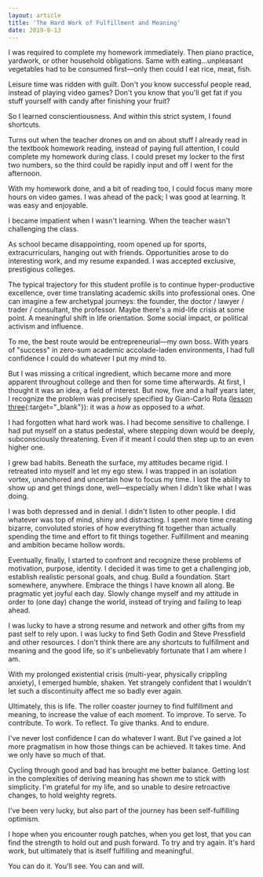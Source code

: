 ```yaml
---
layout: article
title: 'The Hard Work of Fulfillment and Meaning'
date: 2019-8-13
---
```


I was required to complete my homework immediately. Then piano practice, yardwork, or other household obligations. Same with eating...unpleasant vegetables had to be consumed first&mdash;only then could I eat rice, meat, fish.

Leisure time was ridden with guilt. Don't you know successful people read, instead of playing video games? Don't you know that you'll get fat if you stuff yourself with candy after finishing your fruit?

So I learned conscientiousness. And within this strict system, I found shortcuts.

Turns out when the teacher drones on and on about stuff I already read in the textbook homework reading, instead of paying full attention, I could complete my homework during class. I could preset my locker to the first two numbers, so the third could be rapidly input and off I went for the afternoon.

With my homework done, and a bit of reading too, I could focus many more hours on video games. I was ahead of the pack; I was good at learning. It was easy and enjoyable.

I became impatient when I wasn't learning. When the teacher wasn't challenging the class.

As school became disappointing, room opened up for sports, extracurriculars, hanging out with friends. Opportunities arose to do interesting work, and my resume expanded. I was accepted exclusive, prestigious colleges.

The typical trajectory for this student profile is to continue hyper-productive excellence, over time translating academic skills into professional ones. One can imagine a few archetypal journeys: the founder, the doctor / lawyer / trader / consultant, the professor. Maybe there's a mid-life crisis at some point. A meaningful shift in life orientation. Some social impact, or political activism and influence.

To me, the best route would be entrepreneurial&mdash;my own boss. With years of "success" in zero-sum academic accolade-laden environments, I had full confidence I could do whatever I put my mind to.

But I was missing a critical ingredient, which became more and more apparent throughout college and then for some time afterwards. At first, I thought it was an idea, a field of interest. But now, five and a half years later, I recognize the problem was precisely specified by Gian-Carlo Rota ([lesson three](/img/ten-lessons.pdf){:target="_blank"}): it was a _how_ as opposed to a _what_.

I had forgotten what hard work was. I had become sensitive to challenge. I had put myself on a status pedestal, where stepping down would be deeply, subconsciously threatening. Even if it meant I could then step up to an even higher one.

I grew bad habits. Beneath the surface, my attitudes became rigid. I retreated into myself and let my ego stew. I was trapped in an isolation vortex, unanchored and uncertain how to focus my time. I lost the ability to show up and get things done, well&mdash;especially when I didn't like what I was doing.

I was both depressed and in denial. I didn't listen to other people. I did whatever was top of mind, shiny and distracting. I spent more time creating bizarre, convoluted stories of how everything fit together than actually spending the time and effort to fit things together. Fulfillment and meaning and ambition became hollow words.

Eventually, finally, I started to confront and recognize these problems of motivation, purpose, identity. I decided it was time to get a challenging job, establish realistic personal goals, and chug. Build a foundation. Start somewhere, anywhere. Embrace the things I have known all along. Be pragmatic yet joyful each day. Slowly change myself and my attitude in order to (one day) change the world, instead of trying and failing to leap ahead.

I was lucky to have a strong resume and network and other gifts from my past self to rely upon. I was lucky to find Seth Godin and Steve Pressfield and other resources. I don't think there are any shortcuts to fulfillment and meaning and the good life, so it's unbelievably fortunate that I am where I am.

With my prolonged existential crisis (multi-year, physically crippling anxiety), I emerged humble, shaken. Yet strangely confident that I wouldn't let such a discontinuity affect me so badly ever again.

Ultimately, this is life. The roller coaster journey to find fulfillment and meaning, to increase the value of each moment. To improve. To serve. To contribute. To work. To reflect. To give thanks. And to endure.

I've never lost confidence I can do whatever I want. But I've gained a lot more pragmatism in how those things can be achieved. It takes time. And we only have so much of that.

Cycling through good and bad has brought me better balance. Getting lost in the complexities of deriving meaning has shown me to stick with simplicity. I'm grateful for my life, and so unable to desire retroactive changes, to hold weighty regrets.

I've been very lucky, but also part of the journey has been self-fulfilling optimism.

I hope when you encounter rough patches, when you get lost, that you can find the strength to hold out and push forward. To try and try again. It's hard work, but ultimately that is itself fulfilling and meaningful.

You can do it. You'll see. You can and will.

